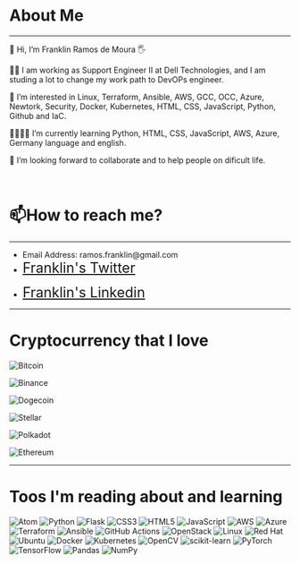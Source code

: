 
<h1> About Me</h1>
<hr>

   
<div>
  
  <p> 👋 Hi, I’m Franklin Ramos de Moura 🖐️ </p>
  <p>👨‍💻 I am working as Support Engineer II at Dell Technologies, and I am studing a lot to change my work path to DevOPs engineer.</p>
  <p>👀 I’m interested in Linux, Terraform, Ansible, AWS, GCC, OCC, Azure, Newtork, Security, Docker, Kubernetes, HTML, CSS, JavaScript, Python, Github and IaC.</p>
<p>🌱👨‍💻📗 I’m currently learning Python, HTML, CSS, JavaScript, AWS, Azure, Germany language and english.</p>
  <p>💞️ I’m looking forward to collaborate and to help people on dificult life.</p>
  <br>
  <h1>📫How to reach me?</h1>
  <hr>
    <ul>
      <li>Email Address: ramos.franklin@gmail.com</li>
      <li><p=><span style="font-size:25px;color:white"><a href="https://twitter.com/franklinmoura">Franklin's Twitter</span></a></p></li>
      <li><p=><span style="font-size:25px;color:white"><a href="https://www.linkedin.com/in/franklinmoura/">Franklin's Linkedin</span></a></p></li>
 
      
  </ul>

  </div>


<hr>
<h1>Cryptocurrency that I love</h1>
<div>
  
   
   ![Bitcoin](https://img.shields.io/badge/Bitcoin-000?style=for-the-badge&logo=bitcoin&logoColor=white)
   
   ![Binance](https://img.shields.io/badge/Binance-FCD535?style=for-the-badge&logo=binance&logoColor=white)
   
   ![Dogecoin](https://img.shields.io/badge/dogecoin-B59A30?style=for-the-badge&logo=dogecoin&logoColor=white)
   
   ![Stellar](https://img.shields.io/badge/Stellar-7D00FF?style=for-the-badge&logo=Stellar&logoColor=white)
   
   ![Polkadot](https://img.shields.io/badge/polkadot-E6007A?style=for-the-badge&logo=polkadot&logoColor=white)
   
   ![Ethereum](https://img.shields.io/badge/Ethereum-3C3C3D?style=for-the-badge&logo=Ethereum&logoColor=white)
</div>


<hr>
<h1>Toos I'm reading about and learning</h1>
<div>
   
   ![Atom](https://img.shields.io/badge/Atom-%2366595C.svg?style=for-the-badge&logo=atom&logoColor=white)
   ![Python](https://img.shields.io/badge/python-3670A0?style=for-the-badge&logo=python&logoColor=ffdd54)
   ![Flask](https://img.shields.io/badge/flask-%23000.svg?style=for-the-badge&logo=flask&logoColor=white)
   ![CSS3](https://img.shields.io/badge/css3-%231572B6.svg?style=for-the-badge&logo=css3&logoColor=white)
   ![HTML5](https://img.shields.io/badge/html5-%23E34F26.svg?style=for-the-badge&logo=html5&logoColor=white)
   ![JavaScript](https://img.shields.io/badge/javascript-%23323330.svg?style=for-the-badge&logo=javascript&logoColor=%23F7DF1E)
   ![AWS](https://img.shields.io/badge/AWS-%23FF9900.svg?style=for-the-badge&logo=amazon-aws&logoColor=white)
   ![Azure](https://img.shields.io/badge/azure-%230072C6.svg?style=for-the-badge&logo=microsoftazure&logoColor=white)
   ![Terraform](https://img.shields.io/badge/terraform-%235835CC.svg?style=for-the-badge&logo=terraform&logoColor=white)
   ![Ansible](https://img.shields.io/badge/ansible-%231A1918.svg?style=for-the-badge&logo=ansible&logoColor=white)
   ![GitHub Actions](https://img.shields.io/badge/github%20actions-%232671E5.svg?style=for-the-badge&logo=githubactions&logoColor=white)
   ![OpenStack](https://img.shields.io/badge/Openstack-%23f01742.svg?style=for-the-badge&logo=openstack&logoColor=white)
   ![Linux](https://img.shields.io/badge/Linux-FCC624?style=for-the-badge&logo=linux&logoColor=black)
   ![Red Hat](https://img.shields.io/badge/Red%20Hat-EE0000?style=for-the-badge&logo=redhat&logoColor=white)
   ![Ubuntu](https://img.shields.io/badge/Ubuntu-E95420?style=for-the-badge&logo=ubuntu&logoColor=white)
   ![Docker](https://img.shields.io/badge/docker-%230db7ed.svg?style=for-the-badge&logo=docker&logoColor=white)
   ![Kubernetes](https://img.shields.io/badge/kubernetes-%23326ce5.svg?style=for-the-badge&logo=kubernetes&logoColor=white)
   ![OpenCV](https://img.shields.io/badge/opencv-%23white.svg?style=for-the-badge&logo=opencv&logoColor=white)
   ![scikit-learn](https://img.shields.io/badge/scikit--learn-%23F7931E.svg?style=for-the-badge&logo=scikit-learn&logoColor=white)
   ![PyTorch](https://img.shields.io/badge/PyTorch-%23EE4C2C.svg?style=for-the-badge&logo=PyTorch&logoColor=white)
   ![TensorFlow](https://img.shields.io/badge/TensorFlow-%23FF6F00.svg?style=for-the-badge&logo=TensorFlow&logoColor=white)
   ![Pandas](https://img.shields.io/badge/pandas-%23150458.svg?style=for-the-badge&logo=pandas&logoColor=white)
   ![NumPy](https://img.shields.io/badge/numpy-%23013243.svg?style=for-the-badge&logo=numpy&logoColor=white)
   
 </div>


<!---
Franklinmoura/Franklinmoura is a ✨ special ✨ repository because its `README.md` (this file) appears on your GitHub profile.
You can click the Preview link to take a look at your changes.
--->

